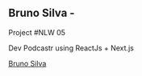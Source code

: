 

## Bruno Silva - <nlw-05/>

Project #NLW 05

Dev Podcastr using ReactJs + Next.js



[Bruno Silva](https://www.linkedin.com/in/bruno-silva0109/)